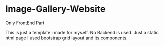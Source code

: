 # Image-Gallery-Website


Only FrontEnd Part

This is just a template i made for myself.
No Backend is used. Just a static html page
I used bootstrap grid layout and its components.
